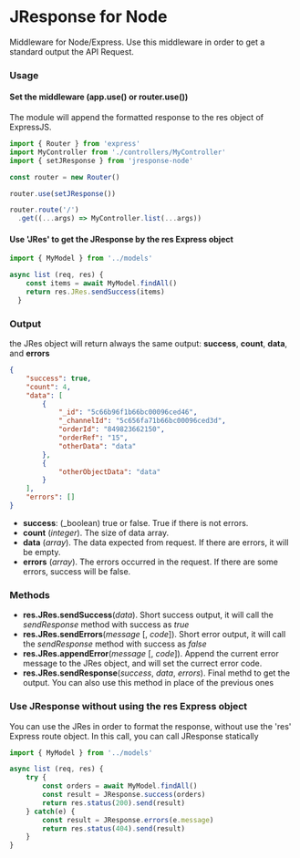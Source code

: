 # JResponse for Node

Middleware for Node/Express. Use this middleware in order to get a standard output the API Request.

### Usage

#### Set the middleware (app.use() or router.use())
The module will append the formatted response to the res object of ExpressJS. 

```js
import { Router } from 'express'
import MyController from './controllers/MyController'
import { setJResponse } from 'jresponse-node'

const router = new Router()

router.use(setJResponse())

router.route('/')
  .get((...args) => MyController.list(...args))
```

#### Use 'JRes' to get the JResponse by the res Express object

```js
import { MyModel } from '../models'

async list (req, res) {
    const items = await MyModel.findAll()
    return res.JRes.sendSuccess(items)
  }
```

### Output

the JRes object will return always the same output: **success**, **count**, **data**, and **errors**

```json
{
    "success": true,
    "count": 4,
    "data": [
        {
            "_id": "5c66b96f1b66bc00096ced46",
            "_channelId": "5c656fa71b66bc00096ced3d",
            "orderId": "849823662150",
            "orderRef": "15",
            "otherData": "data"
        },
        { 
            "otherObjectData": "data" 
        }
    ],
    "errors": []
}
```
- **success**: (_boolean) true or false. True if there is not errors.
- **count** (_integer_). The size of data array.
- **data** (_array_). The data expected from request. If there are errors, it will be empty.
- **errors** (_array_). The errors occurred in the request. If there are some errors, success will be false.

### Methods

- **res.JRes.sendSuccess**(_data_). Short success output, it will call the _sendResponse_ method with success as _true_
- **res.JRes.sendErrors**(_message_ [, _code_]). Short error output, it will call the _sendResponse_ method with success as _false_
- **res.JRes.appendError**(_message_ [, _code_]). Append the current error message to the JRes object, and will set the currect error code.
- **res.JRes.sendResponse**(_success_, _data_, _errors_). Final methd to get the output. You can also use this method in place of the previous ones

### Use JResponse without using the res Express object
You can use the JRes in order to format the response, without use the 'res' Express route object. In this call, you can call JResponse statically
```js
import { MyModel } from '../models'

async list (req, res) {
    try {
        const orders = await MyModel.findAll()
        const result = JResponse.success(orders)
        return res.status(200).send(result)
    } catch(e) {
        const result = JResponse.errors(e.message)
        return res.status(404).send(result)
    }
}
```

